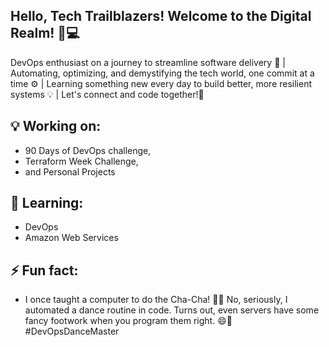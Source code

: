 ## Hello, Tech Trailblazers! Welcome to the Digital Realm! 🚀💻


DevOps enthusiast on a journey to streamline software delivery 🚀 | Automating, optimizing, and demystifying the tech world, one commit at a time ⚙️ | Learning something new every day to build better, more resilient systems 💡 | Let's connect and code together!👋


## 💡 Working on:
- 90 Days of DevOps challenge,
- Terraform Week Challenge,
- and Personal Projects


## 🌱 Learning:
- DevOps
- Amazon Web Services


## ⚡ Fun fact:
- I once taught a computer to do the Cha-Cha! 🕺💃 No, seriously, I automated a dance routine in code. Turns out, even servers have some fancy footwork when you program them right. 😄👾 #DevOpsDanceMaster

<!--
**MeenalJy/MeenalJy** is a ✨ _special_ ✨ repository because its `README.md` (this file) appears on your GitHub profile.

Here are some ideas to get you started:


-->
